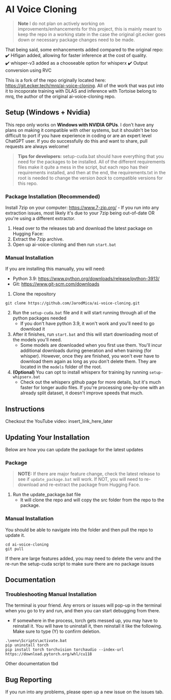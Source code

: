# AI Voice Cloning

> **Note** I do not plan on actively working on improvements/enhancements for this project, this is mainly meant to keep the repo in a working state in the case the original git.ecker goes down or necessary package changes need to be made.

That being said, some enhancements added compared to the original repo:
:heavy_check_mark: Hifigan added, allowing for faster inference at the cost of quality.  
:heavy_check_mark: whisper-v3 added as a chooseable option for whisperx
:heavy_check_mark: Output conversion using RVC 

This is a fork of the repo originally located here: https://git.ecker.tech/mrq/ai-voice-cloning.  All of the work that was put into it to incoporate training with DLAS and inference with Tortoise belong to mrq, the author of the original ai-voice-cloning repo.  

## Setup (Windows + Nvidia)
This repo only works on **Windows with NVIDIA GPUs**.  I don't have any plans on making it compatible with other systems, but it shouldn't be too difficult to port if you have experience in coding or are an expert level ChatGPT user.  If you do successfully do this and want to share, pull requests are always welcome!
> **Tips for developers:** setup-cuda.bat should have everything that you need for the packages to be installed.  All of the different requirements files make it quite a mess in the script, but each repo has their requirements installed, and then at the end, the requirements.txt in the root is needed to change the version *back* to compatible versions for this repo.

### Package Installation (Recommended)
Install 7zip on your computer: https://www.7-zip.org/
    - If you run into any extraction issues, most likely it's due to your 7zip being out-of-date OR you're using a different extractor.

1. Head over to the releases tab and download the latest package on Hugging Face:
2. Extract the 7zip archive.
3. Open up ai-voice-cloning and then run ```start.bat```

### Manual Installation
If you are installing this manually, you will need:
- Python 3.9: https://www.python.org/downloads/release/python-3913/
- Git: https://www.git-scm.com/downloads

1. Clone the repository
```
git clone https://github.com/JarodMica/ai-voice-cloning.git
```
2. Run the ```setup-cuda.bat``` file and it will start running through all of the python packages needed
    - If you don't have python 3.9, it won't work and you'll need to go download it
3. After it finishes, run ```start.bat``` and this will start downloading most of the models you'll need.
    - Some models are downloaded when you first use them.  You'll incur additional downloads during generation and when training (for whisper).  However, once they are finished, you won't ever have to download them again as long as you don't delete them.  They are located in the ```models``` folder of the root.
4. **(Optional)** You can opt to install whisperx for training by running ```setup-whipserx.bat```
    - Check out the whisperx github page for more details, but it's much faster for longer audio files.  If you're processing one-by-one with an already split dataset, it doesn't improve speeds that much.

## Instructions
Checkout the YouTube video: insert_link_here_later

## Updating Your Installation
Below are how you can update the package for the latest updates

### Package
>**NOTE:** If there are major feature change, check the latest release to see if ```update_package.bat``` will work.  If NOT, you will need to re-download and re-extract the package from Hugging Face.
1. Run the update_package.bat file
    - It will clone the repo and will copy the src folder from the repo to the package.

### Manual Installation
You should be able to navigate into the folder and then pull the repo to update it.
```
cd ai-voice-cloning
git pull
```
If there are large features added, you may need to delete the venv and the re-run the setup-cuda script to make sure there are no package issues

## Documentation

### Troubleshooting Manual Installation
The terminal is your friend.  Any errors or issues will pop-up in the terminal when you go to try and run, and then you can start debugging from there.
- If somewhere in the process, torch gets messed up, you may have to reinstall it.  You will have to uninstall it, then reinstall it like the following.  Make sure to type (Y) to confirm deletion.

```
.\venv\Scripts\activate.bat
pip uninstall torch
pip install torch torchvision torchaudio --index-url https://download.pytorch.org/whl/cu118
```

Other documentation tbd

## Bug Reporting

If you run into any problems, please open up a new issue on the issues tab.
